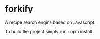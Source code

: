 # forkify
A recipe search engine based on Javascript.

To build the project simply run : npm install
